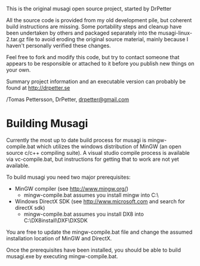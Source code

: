 This is the original musagi open source project, started by DrPetter

All the source code is provided from my old development pile, but coherent build instructions are missing. Some portability steps and cleanup have been undertaken by others and packaged separately into the musagi-linux-2.tar.gz file to avoid eroding the original source material, mainly because I haven't personally verified these changes.

Feel free to fork and modify this code, but try to contact someone that appears to be responsible or attached to it before you publish new things on your own.

Summary project information and an executable version can probably be found at http://drpetter.se

/Tomas Pettersson, DrPetter, drpetter@gmail.com


Building Musagi
====
Currently the most up to date build process for musagi is mingw-compile.bat which utilizes the windows distribution of MinGW (an open source c/c++ compiling suite). 
A visual studio compile process is available via vc-compile.bat, but instructions for getting that to work are not yet available.

To build musagi you need two major prerequisites:
  - MinGW compiler (see http://www.mingw.org/) 
    * mingw-compile.bat assumes you install mingw into C:\
  - Windows DirectX SDK (see http://www.microsoft.com and search for directX sdk)
    * mingw-compile.bat assumes you install DX8 into C:\DX8install\DXF\DXSDK
    
You are free to update the mingw-compile.bat file and change the assumed installation location of MinGW and DirectX.    
  
Once the prerequisites have been installed, you should be able to build musagi.exe by executing mingw-compile.bat.

